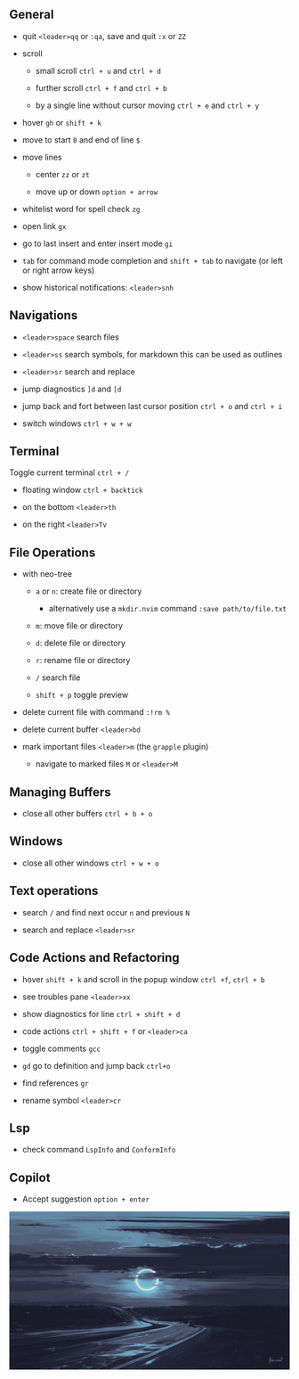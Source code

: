 ## General

- quit `<leader>qq` or `:qa`, save and quit `:x` or `ZZ`

- scroll

  - small scroll `ctrl + u` and `ctrl + d`

  - further scroll `ctrl + f` and `ctrl + b`

  - by a single line without cursor moving `ctrl + e` and `ctrl + y`

- hover `gh` or `shift + k`

- move to start `0` and end of line `$`

- move lines

  - center `zz` or `zt`

  - move up or down `option + arrow`

- whitelist word for spell check `zg`

- open link `gx`

- go to last insert and enter insert mode `gi`

- `tab` for command mode completion and `shift + tab` to navigate (or left or
  right arrow keys)

- show historical notifications: `<leader>snh`

## Navigations

- `<leader>space` search files

- `<leader>ss` search symbols, for markdown this can be used as outlines

- `<leader>sr` search and replace

- jump diagnostics `]d` and `[d`

- jump back and fort between last cursor position `ctrl + o` and `ctrl + i`

- switch windows `ctrl + w + w`

## Terminal

Toggle current terminal `ctrl + /`

- floating window `ctrl + backtick`

- on the bottom `<leader>th`

- on the right `<leader>Tv`

## File Operations

- with neo-tree

  - `a` or `n`: create file or directory

    - alternatively use a `mkdir.nvim` command `:save path/to/file.txt`

  - `m`: move file or directory
  - `d`: delete file or directory
  - `r`: rename file or directory
  - `/` search file
  - `shift + p` toggle preview

- delete current file with command `:!rm %`

- delete current buffer `<leader>bd`

- mark important files `<leader>m` (the `grapple` plugin)
  - navigate to marked files `M` or `<leader>M`

## Managing Buffers

- close all other buffers `ctrl + b + o`

## Windows

- close all other windows `ctrl + w + o`

## Text operations

- search `/` and find next occur `n` and previous `N`

- search and replace `<leader>sr`

## Code Actions and Refactoring

- hover `shift + k` and scroll in the popup window `ctrl +f`, `ctrl + b`

- see troubles pane `<leader>xx`

- show diagnostics for line `ctrl + shift + d`

- code actions `ctrl + shift + f` or `<leader>ca`

- toggle comments `gcc`

- `gd` go to definition and jump back `ctrl+o`

- find references `gr`

- rename symbol `<leader>cr`

## Lsp

- check command `LspInfo` and `ConformInfo`

## Copilot

- Accept suggestion `option + enter`

![](../night.webp)
